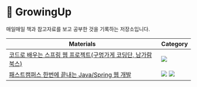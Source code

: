 # 🌱 GrowingUp

매일매일 책과 참고자료를 보고 공부한 것을 기록하는 저장소입니다.

|Materials|Category|
|---|---|
|[코드로 배우는 스프링 웹 프로젝트(구멍가게 코딩단, 남가람북스)](https://github.com/hellomygreenworld/GrowingUp/tree/master/Spring/Spring%20Web%20Project)|<img src="https://img.shields.io/badge/Spring-6DB33F?style=for-the-badge&logo=spring&logoColor=white" />|
|[패스트캠퍼스 한번에 끝내는 Java/Spring 웹 개발](https://github.com/hellomygreenworld/GrowingUp/tree/master/Spring/FastCampus%20Java%20Spring%20Web%20Development)|<img src="https://img.shields.io/badge/Spring-6DB33F?style=for-the-badge&logo=spring&logoColor=white" /> <img src="https://img.shields.io/badge/Java-ED8B00?style=for-the-badge&logo=java&logoColor=white" />|
